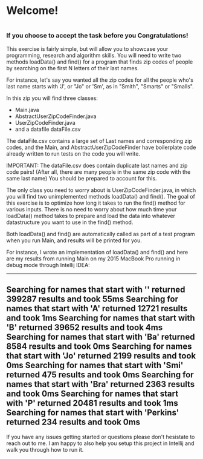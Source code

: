<h1>Welcome!<h1>

<h3>If you choose to accept the task before you Congratulations!</h3>

This exercise is fairly simple, but will allow you to showcase your
programming, research and algorithm skills. You will need to write two methods loadData() and find() for a program that finds zip codes of people by searching on the first N letters of their last names.

For instance, let's say you wanted all the zip codes for all the people who's
last name starts with 'J', or "Jo" or 'Sm', as in "Smith", "Smarts" or "Smalls".

In this zip you will find three classes:

<ul>
  <li>Main.java</li>
  <li>AbstractUserZipCodeFinder.java</li>
  <li>UserZipCodeFinder.java</li>
<li>and a datafile dataFile.csv</li>
</ul>
The dataFile.csv contains a large set of Last names and corresponding zip codes, and the Main, and AbstractUserZipCodeFinder have boilerplate code already written to run tests on the code you will write.

IMPORTANT: The dataFile.csv does contain duplicate last names and zip code pairs! (After all, there are many people in
the same zip code with the same last name) You should be prepared to account for this.

The only class you need to worry about is UserZipCodeFinder.java, in which you will find two
unimplemented methods loadData() and find(). The goal of this exercise is to optimize how long
it takes to run the find() method for various inputs. There is no need to worry about how much time your
loadData() method takes to prepare and load the data into whatever datastructure you want to use
in the find() method.

Both loadData() and find() are automatically called as part
of a test program when you run Main, and results will be printed for you.

For instance, I wrote an implementation of loadData() and find() and here are my
results from running Main on my 2015 MacBook Pro running in debug mode through Intellij IDEA:

-------------------------------
Searching for names that start with '' returned 399287 results and took 55ms
Searching for names that start with 'A' returned 12721 results and took 1ms
Searching for names that start with 'B' returned 39652 results and took 4ms
Searching for names that start with 'Ba' returned 8584 results and took 0ms
Searching for names that start with 'Jo' returned 2199 results and took 0ms
Searching for names that start with 'Smi' returned 475 results and took 0ms
Searching for names that start with 'Bra' returned 2363 results and took 0ms
Searching for names that start with 'P' returned 20481 results and took 1ms
Searching for names that start with 'Perkins' returned 234 results and took 0ms
------------------------------


If you have any issues getting started or questions please don't hesistate to reach out to me. I am happy to also help you setup this project in Intellij and walk you through how to run it.
